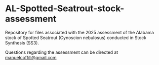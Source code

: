 # AL-Spotted-Seatrout-stock-assessment

Repository for files associated with the 2025 assessment of the Alabama stock of Spotted Seatrout (Cynoscion nebulosus) conducted in Stock Synthesis (SS3).

Questions regarding the assessment can be directed at manuelcoffill@gmail.com
